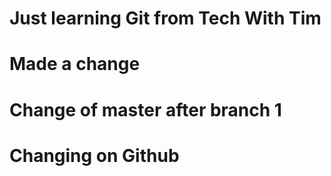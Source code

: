 # Just learning Git from Tech With Tim

# Made a change

# Change of master after branch 1

# Changing on Github
